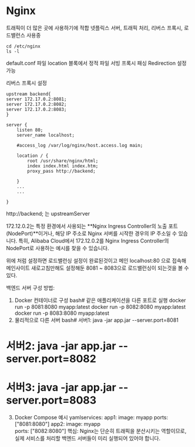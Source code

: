 # Nginx
트래픽이 더 많은 곳에 사용하기에 적합
넷플릭스 서버, 트래픽 처리, 리버스 프록시, 로드밸런스 사용중

```
cd /etc/nginx
ls -l
```

default.conf 파일
location 블록에서
정적 파일 서빙
프록시 패싱
Redirection 설정 가능

리버스 프록시 설정
```
upstream backend{
server 172.17.0.2:8081;
server 172.17.0.2:8082;
server 172.17.0.2:8083;
}

server {
    listen 80;
    server_name localhost;

    #access_log /var/log/nginx/host.access.log main;

    location / {
        root /usr/share/nginx/html;
        index index.html index.htm;
        proxy_pass http://backend;

    }
    ...
    ...

}
```

http://backend; 는 upstreamServer


172.12.0.2는 특정 환경에서 사용되는 **Nginx Ingress Controller의 노출 포트(NodePort)**이거나, 해당 IP 주소로 Nginx 서버를 시작한 경우의 IP 주소일 수 있습니다. 특히, Alibaba Cloud에서 172.12.0.2를 Nginx Ingress Controller의 NodePort로 사용하는 예시를 찾을 수 있습니다.

위에 처럼 설정하면 로드밸런싱 설정이 완료된것이고
메인 localhost:80 으로 접속해
메인사이트 새로고침만해도 설정해둔 8081 ~ 8083으로 로드밸런싱이 되는것을 볼 수 있다.


백엔드 서버 구성 방법:
1. Docker 컨테이너로 구성
bash# 같은 애플리케이션을 다른 포트로 실행
docker run -p 8081:8080 myapp:latest
docker run -p 8082:8080 myapp:latest  
docker run -p 8083:8080 myapp:latest
2. 물리적으로 다른 서버
bash# 서버1: java -jar app.jar --server.port=8081
# 서버2: java -jar app.jar --server.port=8082
# 서버3: java -jar app.jar --server.port=8083
3. Docker Compose 예시
yamlservices:
  app1:
    image: myapp
    ports: ["8081:8080"]
  app2:
    image: myapp  
    ports: ["8082:8080"]
핵심: Nginx는 단순히 트래픽을 분산시키는 역할이므로, 실제 서비스를 처리할 백엔드 서버들이 미리 실행되어 있어야 합니다.